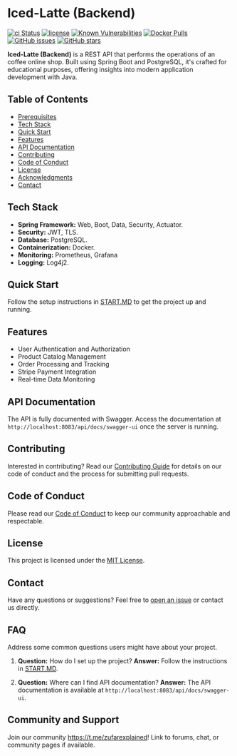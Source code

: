 # Iced-Latte (Backend)

[![ci Status](https://github.com/Sunagatov/Iced-Latte/actions/workflows/dev-branch-pr-deployment-pipeline.yml/badge.svg)](https://github.com/Sunagatov/Iced-Latte/actions)
[![license](https://img.shields.io/badge/license-MIT-blue.svg)](https://github.com/danilqa/node-file-router/blob/main/LICENSE)
[![Known Vulnerabilities](https://snyk.io/test/github/Sunagatov/Iced-Latte/badge.svg)](https://snyk.io/test/github/Sunagatov/Iced-Latte)
[![Docker Pulls](https://img.shields.io/docker/pulls/zufarexplainedit/iced-latte-backend.svg)](https://hub.docker.com/r/zufarexplainedit/iced-latte-backend/)
[![GitHub issues](https://img.shields.io/github/issues/Sunagatov/Iced-Latte)](https://github.com/Sunagatov/Iced-Latte/issues)
[![GitHub stars](https://img.shields.io/github/stars/Sunagatov/Iced-Latte)](https://github.com/Sunagatov/Iced-Latte/stargazers)

**Iced-Latte (Backend)** is a REST API that performs the operations of an coffee online shop. 
Built using Spring Boot and PostgreSQL, it's crafted for educational purposes, offering insights into modern application development with Java.

## Table of Contents

- [Prerequisites](#prerequisites)
- [Tech Stack](#tech-stack)
- [Quick Start](#quick-start)
- [Features](#features)
- [API Documentation](#api-documentation)
- [Contributing](#contributing)
- [Code of Conduct](#code-of-conduct)
- [License](#license)
- [Acknowledgments](#acknowledgments)
- [Contact](#contact)

## Tech Stack

- **Spring Framework:** Web, Boot, Data, Security, Actuator.
- **Security:** JWT, TLS.
- **Database:** PostgreSQL.
- **Containerization:** Docker.
- **Monitoring:** Prometheus, Grafana
- **Logging:** Log4j2.

## Quick Start

Follow the setup instructions in [START.MD](START.md) to get the project up and running.

## Features
- User Authentication and Authorization
- Product Catalog Management
- Order Processing and Tracking
- Stripe Payment Integration
- Real-time Data Monitoring

## API Documentation

The API is fully documented with Swagger. Access the documentation at `http://localhost:8083/api/docs/swagger-ui` once the server is running.

## Contributing

Interested in contributing? Read our [Contributing Guide](CONTRIBUTING.md) for details on our code of conduct and the process for submitting pull requests.

## Code of Conduct

Please read our [Code of Conduct](CODE_OF_CONDUCT.md) to keep our community approachable and respectable.

## License

This project is licensed under the [MIT License](LICENSE).

## Contact

Have any questions or suggestions? Feel free to [open an issue](https://github.com/Sunagatov/Iced-Latte/issues) or contact us directly.

## FAQ

Address some common questions users might have about your project.

1. **Question:** How do I set up the project?
   **Answer:** Follow the instructions in [START.MD](START.md).

2. **Question:** Where can I find API documentation?
   **Answer:** The API documentation is available at `http://localhost:8083/api/docs/swagger-ui`.

<!-- Add more FAQs as needed -->

## Community and Support

Join our community https://t.me/zufarexplained! Link to forums, chat, or community pages if available.
